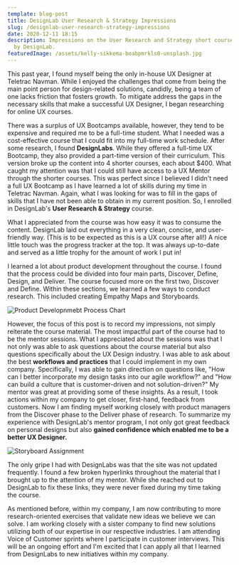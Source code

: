 ```yaml
---
template: blog-post
title: DesignLab User Research & Strategy Impressions
slug: /designlab-user-research-strategy-impressions
date: 2020-12-11 18:15
description: Impressions on the User Research and Strategy short course provided
  by DesignLab.
featuredImage: /assets/kelly-sikkema-boabpmrkls0-unsplash.jpg
---
```

This past year, I found myself being the only in-house UX Designer at Teletrac Navman. While I enjoyed the challenges that come from being the main point person for design-related solutions, candidly, being a team of one lacks friction that fosters growth. To mitigate address the gaps in the necessary skills that make a successful UX Designer, I began researching for online UX courses.

There was a surplus of UX Bootcamps available, however, they tend to be expensive and required me to be a full-time student. What I needed was a cost-effective course that I could fit into my full-time work schedule. After some research, I found **DesignLabs**. While they offered a full-time UX Bootcamp, they also provided a part-time version of their curriculum. This version broke up the content into 4 shorter courses, each about $400. What caught my attention was that I could still have access to a UX Mentor through the shorter courses. This was perfect since I believed I didn't need a full UX Bootcamp as I have learned a lot of skills during my time in Teletrac Navman. Again, what I was looking for was to fill in the gaps of skills that I have not been able to obtain in my current position. So, I enrolled in DesignLab's **User Research & Strategy** course.

What I appreciated from the course was how easy it was to consume the content. DesignLab laid out everything in a very clean, concise, and user-friendly way. (This is to be expected as this is a UX course after all!) A nice little touch was the progress tracker at the top. It was always up-to-date and served as a little trophy for the amount of work I put in!

I learned a lot about product development throughout the course. I found that the process could be divided into four main parts, Discover, Define, Design, and Deliver. The course focused more on the first two, Discover and Define. Within these sections, we learned a few ways to conduct research. This included creating Empathy Maps and Storyboards.

![Product Developnmebt Process Chart](/assets/diagram_v3.png "Product Development Process Chart")

However, the focus of this post is to record my impressions, not simply reiterate the course material. The most impactful part of the course had to be the mentor sessions. What I appreciated about the sessions was that I not only was able to ask questions about the course material but also questions specifically about the UX Design industry. I was able to ask about the best **workflows and practices** that I could implement in my own company. Specifically, I was able to gain direction on questions like, "How can I better incorporate my design tasks into our agile workflow?" and "How can build a culture that is customer-driven and not solution-driven?" My mentor was great at providing some of these insights. As a result, I took actions within my company to get closer, first-hand, feedback from customers. Now I am finding myself working closely with product managers from the Discover phase to the Deliver phase of research. To summarize my experience with DesignLab's mentor program, I not only got great feedback on personal designs but also **gained confidence which enabled me to be a better UX Designer.**

![Storyboard Assignment](/assets/storyboardreview_v1.png "Storyboard Review")

The only gripe I had with DesignLabs was that the site was not updated frequently. I found a few broken hyperlinks throughout the material that I brought up to the attention of my mentor. While she reached out to DesignLab to fix these links, they were never fixed during my time taking the course.

As mentioned before, within my company, I am now contributing to more research-oriented exercises that validate new ideas we believe we can solve. I am working closely with a sister company to find new solutions utilizing both of our expertise in our respective industries. I am attending Voice of Customer sprints where I participate in customer interviews. This will be an ongoing effort and I'm excited that I can apply all that I learned from DesignLabs to new initiatives within my company.